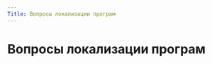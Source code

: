 ```yaml
---
Title: Вопросы локализации програм
---
```



Вопросы локализации програм
===========================
